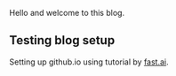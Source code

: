 Hello and welcome to this blog. 

## Testing blog setup

Setting up github.io using tutorial by [fast.ai](https://www.fast.ai).
